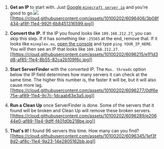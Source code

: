 1. **Get an IP** to start with. Just [Google `minecraft server ip`](https://www.google.com/?gfe_rd=cr&ei=FCnXVKG8CIbCUK77gPAB#q=minecraft+server+ip&tbs=qdr:d) and you're good to go.![](https://ga-beacon.appspot.com/UA-52838431-1/GitHub/wiki/ServerFinder?pixel)
[[https://cloud.githubusercontent.com/assets/10100202/6096406/3b08f434-af8f-11e4-992f-6b8451316599.jpg]]

2. **Convert the IP.** If the IP you found looks like `109.168.212.27`, you can skip this step. If it has something like `:25565` at the end, remove that. If it looks like `mineplex.eu`, [open the console](http://www.wikihow.com/Open-the-Command-Prompt-in-Windows) and type `ping YOUR_IP_HERE`. You will then see an IP that looks like `109.168.212.27`.
[[https://cloud.githubusercontent.com/assets/10100202/6096215/e1f1d3d8-af85-11e4-8b55-82ca2b109f6c.jpg]]

3. **Start ServerFinder** with the converted IP. The `Max. threads` option below the IP field determines how many servers it can check at the same time. The higher this number is, the faster it will be, but it will also cause more lag.
[[https://cloud.githubusercontent.com/assets/10100202/6096277/0df6e75e-af89-11e4-9c7c-1dcaab63e3a5.jpg]]

4. **Run a Clean Up** once ServerFinder is done. Some of the servers that it found will be broken and Clean Up will remove these broken servers.
[[https://cloud.githubusercontent.com/assets/10100202/6096289/e20644e0-af89-11e4-9dff-f401d0b218be.jpg]]

5. **That's it!** I found 96 servers this time. How many can you find?
[[https://cloud.githubusercontent.com/assets/10100202/6096345/1ef3f8d2-af8c-11e4-9a23-14e2805162bb.jpg]]








